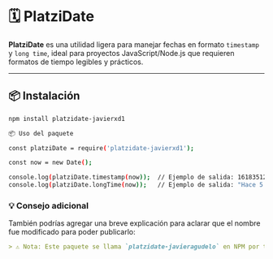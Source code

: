 # 🗓️ PlatziDate

**PlatziDate** es una utilidad ligera para manejar fechas en formato `timestamp` y `long time`, ideal para proyectos JavaScript/Node.js que requieren formatos de tiempo legibles y prácticos.

---

## 📦 Instalación

```bash
npm install platzidate-javierxd1

📦 Uso del paquete

const platziDate = require('platzidate-javierxd1');

const now = new Date();

console.log(platziDate.timestamp(now));  // Ejemplo de salida: 1618351234
console.log(platziDate.longTime(now));   // Ejemplo de salida: "Hace 5 minutos"
```

### 💡 Consejo adicional

También podrías agregar una breve explicación para aclarar que el nombre fue modificado para poder publicarlo:

```markdown
> ⚠️ Nota: Este paquete se llama `platzidate-javieragudelo` en NPM por temas de disponibilidad del nombre original.